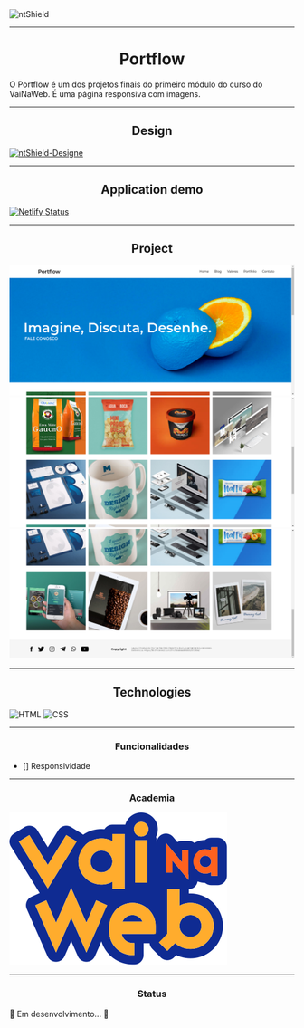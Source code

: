 <img src="https://img.shields.io/static/v1?label=Code&message=N-CCC&color=1C1C1C&style=for-the-badge&logo=GHOST" alt="ntShield">


---

<h1 align="center">Portflow</h1>

<p>
O Portflow é um dos projetos finais do primeiro módulo do curso do VaiNaWeb. É uma página responsiva com imagens.
</p>

---

<h2 align="center">Design</h2>
<a href="https://xd.adobe.com/view/13ead2e1-3ac9-44a1-b4cb-14736da07bb0-46b9/specs/"><img src="https://img.shields.io/static/v1?label=Design&message=ADOBEXD&color=4B0082&style=for-the-badge&logo=GHOST" alt="ntShield-Designe"></a>

---

<h2  align="center">Application demo</h2>

[![Netlify Status](https://api.netlify.com/api/v1/badges/d6ab7560-4326-4d52-b51e-b2daf057ff86/deploy-status)](https://app.netlify.com/sites/portflow-vnw/deploys)

---

<h2  align="center">Project</h2>

<img src="Assets/ProjectImages/Portflow-OneImage.png" alt="PageWeb-01">
<img src="Assets/ProjectImages/Portflow-TwoImage.png" alt="PageWeb-02">
<img src="Assets/ProjectImages/Portflow-ThreeImage.png" alt="PageWeb-03"> 

---

<h2  align="center">Technologies</h2>

![HTML](https://img.shields.io/badge/HTML5-E34F26?style=for-the-badge&logo=html5&logoColor=white)
![CSS](https://img.shields.io/badge/CSS3-1572B6?style=for-the-badge&logo=css3&logoColor=white)

---

<h3 align="center">Funcionalidades</h3>

- [] Responsividade

---

<h3 align="center">Academia</h3>

<section>
    <img src="Assets/LogoVNW.svg">
</section>

---

<h3 align="center">Status</h3>

<p>
    🚧 Em desenvolvimento... 🚧
</p>
